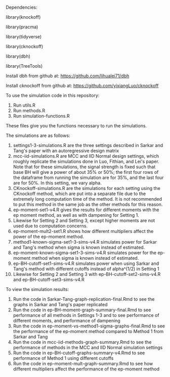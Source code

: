 Dependencies:

library(knockoff)

library(pracma)

library(tidyverse)

library(cknockoff)

library(dbh)

library(TreeTools)


Install dbh from github at: https://github.com/lihualei71/dbh

Install cknockoff from github at: https://github.com/yixiangLuo/cknockoff

To use the simulation code in this repository:

1. Run utils.R
2. Run methods.R
3. Run simulation-functions.R

These files give you the functions necessary to run the simulations. 

The simulations are as follows:

1. settings1-3-simulations.R are the three settings described in Sarkar and Tang's paper with an autoregressive design matrix
2. mcc-iid-simulations.R are MCC and IID Normal design settings, which roughly replicate the simulations done in Luo, Fithian, and Lei's paper.
   Note that for these simulations, the signal strength is fixed such that base BH will give a power of about 35% or 50%; the first
   four rows of the dataframe from running the simulation are for 35%, and the last four are for 50%. In this setting, we vary alpha.
4. CKnockoff-simulations.R are the simulations for each setting using the CKnockoff method,
   which are put into a separate file due to the extremely long computation time of the method. It is not recommended to put this method in the same
   job as the other methods for this reason.
5. ep-moment-set1-v4.R gives the results for different moments with the ep moment method, as well as with dampening for Setting 1.
6. Likewise for Setting 2 and Setting 3, except higher moments are not used due to computation concerns.
7. ep-moment-mult2-set1.R shows how different multipliers affect the power of the ep-moment method.
8. method1-known-sigma-set1-3-sims-v4.R simulates power for Sarkar and Tang's method when sigma is known instead of estimated.
9. ep-moment-known-sigma-set1-3-sims-v4.R simulates power for the ep-moment method when sigma is known instead of estimated.
10. ep-BH-cutoff-set1-sims-v4.R simulates power when using Sarkar and Tang's method with different cutoffs instead of alpha^(1/2) in Setting 1
11. Likewise for Setting 2 and Setting 3 with ep-BH-cutoff-set2-sims-v4.R and ep-BH-cutoff-set3-sims-v4.R

To view the simulation results:

1. Run the code in Sarkar-Tang-graph-replication-final.Rmd to see the graphs in Sarkar and Tang's paper replicated
2. Run the code in ep-BH-moment-graph-summary-final.Rmd to see performance of all methods in Settings 1-3
   and to see performance of different moments, and performance of dampening
3. Run the code in ep-moment-vs-method1-sigma-graphs-final.Rmd to see the performance of the ep-moment method compared to Method 1 from Sarkar and Tang
4. Run the code in mcc-iid-methods-graph-summary.Rmd to see the performance of methods in the MCC and IID Normal simulation settings
5. Run the code in ep-BH-cutoff-graphs-summary-v4.Rmd to see performance of Method 1 using different cutoffs
6. Run the code in ep-moment-mult-graph-summary.Rmd to see how different multipliers affect the performance of the ep-moment method

